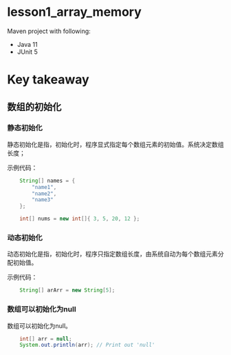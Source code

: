 # lesson1_array_memory

Maven project with following:    
- Java 11
- JUnit 5

# Key takeaway

## 数组的初始化    

### 静态初始化

静态初始化是指，初始化时，程序显式指定每个数组元素的初始值。系统决定数组长度；

示例代码：    
```java
    String[] names = {
        "name1",
        "name2",
        "name3"
    };

    int[] nums = new int[]{ 3, 5, 20, 12 };
```

### 动态初始化

动态初始化是指，初始化时，程序只指定数组长度，由系统自动为每个数组元素分配初始值。   

示例代码：    
```java
    String[] arArr = new String[5];
```

### 数组可以初始化为null

数组可以初始化为null。

```java
    int[] arr = null;
    System.out.println(arr); // Print out 'null'
```
